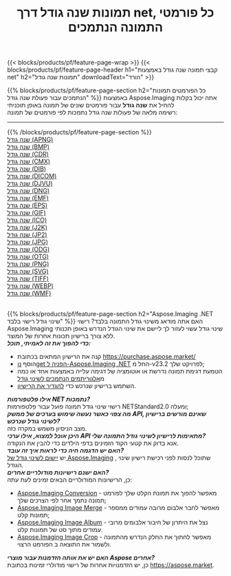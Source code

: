 ﻿---
title: תמונות שנה גודל דרך net, כל פורמטי התמונה הנתמכים 
weight: 3920
url: /he/net/resize 
lang: he
langdirlevel: 2
locales: zh-hans,ja,it,ru,de,es,fr,nl,id,lt,pl,pt,vi,tr,ko,zh-hant,ar,hi,th,sv,cs,uk,he
description: באמצעות Aspose.Imaging תוכל בקלות שנה גודל תמונות באמצעות net
---

{{< blocks/products/pf/feature-page-wrap >}}
{{< blocks/products/pf/feature-page-header h1="קבצי תמונה שנה גודל באמצעות net" h2="תמונות שנה גודל" downloadText="הורד" >}}


{{% blocks/products/pf/feature-page-section  h2="כל הפורמטים  תמונות הנתמכים עבור פעולת שנה גודל" %}}
באמצעות Aspose.Imaging אתה יכול בקלות להחיל את **שנה גודל** עבור פורמטים שונים של תמונה באופן תוכניתי
<br/>
רשימה מלאה של פעולות שנה גודל נתמכות לפי פורמטים של תמונה:
<hr/>
{{% /blocks/products/pf/feature-page-section %}}
<div class="container-fluid productfamilypage bg-gray">
    <div class="convertypes bg-gray agp-content section">
        <div class="container">
		<div class="row other-converters">
		    <div class='col-md-2 other-converter remove-lp remove-rp'><a href="/imaging/he/net/resize/apng" >שנה גודל (APNG)</a></div><div class='col-md-2 other-converter remove-lp remove-rp'><a href="/imaging/he/net/resize/bmp" >שנה גודל (BMP)</a></div><div class='col-md-2 other-converter remove-lp remove-rp'><a href="/imaging/he/net/resize/cdr" >שנה גודל (CDR)</a></div><div class='col-md-2 other-converter remove-lp remove-rp'><a href="/imaging/he/net/resize/cmx" >שנה גודל (CMX)</a></div><div class='col-md-2 other-converter remove-lp remove-rp'><a href="/imaging/he/net/resize/dib" >שנה גודל (DIB)</a></div><div class='col-md-2 other-converter remove-lp remove-rp'><a href="/imaging/he/net/resize/dicom" >שנה גודל (DICOM)</a></div><div class='col-md-2 other-converter remove-lp remove-rp'><a href="/imaging/he/net/resize/djvu" >שנה גודל (DJVU)</a></div><div class='col-md-2 other-converter remove-lp remove-rp'><a href="/imaging/he/net/resize/dng" >שנה גודל (DNG)</a></div><div class='col-md-2 other-converter remove-lp remove-rp'><a href="/imaging/he/net/resize/emf" >שנה גודל (EMF)</a></div><div class='col-md-2 other-converter remove-lp remove-rp'><a href="/imaging/he/net/resize/eps" >שנה גודל (EPS)</a></div><div class='col-md-2 other-converter remove-lp remove-rp'><a href="/imaging/he/net/resize/gif" >שנה גודל (GIF)</a></div><div class='col-md-2 other-converter remove-lp remove-rp'><a href="/imaging/he/net/resize/ico" >שנה גודל (ICO)</a></div><div class='col-md-2 other-converter remove-lp remove-rp'><a href="/imaging/he/net/resize/j2k" >שנה גודל (J2K)</a></div><div class='col-md-2 other-converter remove-lp remove-rp'><a href="/imaging/he/net/resize/jp2" >שנה גודל (JP2)</a></div><div class='col-md-2 other-converter remove-lp remove-rp'><a href="/imaging/he/net/resize/jpg" >שנה גודל (JPG)</a></div><div class='col-md-2 other-converter remove-lp remove-rp'><a href="/imaging/he/net/resize/odg" >שנה גודל (ODG)</a></div><div class='col-md-2 other-converter remove-lp remove-rp'><a href="/imaging/he/net/resize/otg" >שנה גודל (OTG)</a></div><div class='col-md-2 other-converter remove-lp remove-rp'><a href="/imaging/he/net/resize/png" >שנה גודל (PNG)</a></div><div class='col-md-2 other-converter remove-lp remove-rp'><a href="/imaging/he/net/resize/svg" >שנה גודל (SVG)</a></div><div class='col-md-2 other-converter remove-lp remove-rp'><a href="/imaging/he/net/resize/tiff" >שנה גודל (TIFF)</a></div><div class='col-md-2 other-converter remove-lp remove-rp'><a href="/imaging/he/net/resize/webp" >שנה גודל (WEBP)</a></div><div class='col-md-2 other-converter remove-lp remove-rp'><a href="/imaging/he/net/resize/wmf" >שנה גודל (WMF)</a></div>
                </div>
        </div>
    </div>
</div>
<br/>

{{% blocks/products/pf/feature-page-section  h2="Aspose.Imaging .NET שינוי גודל רישוי בלבד" %}}
האם אתה מודאג משינוי גודל התמונה בלבד? רישוי Aspose.Imaging שינוי גודל עשוי לעזור לך ליישם את שינוי הגודל הנדרש באופן תכנותי ללא צורך ברישיון תכונות אחרות של המוצר. <br/>
<i><b>כדי להפוך את זה לאמיתי, תוכל:</b></i>
<ul>
<li>
קנה את הרישיון המתאים בכתובת <a href="https://purchase.aspose.market/">https://purchase.aspose.market/</a>
</li>
<li>
הוסף <a href="https://www.nuget.org/packages/Aspose.Imaging">נוget הפניה ל-Aspose.Imaging .NET</a> החל מ-v23.2 לפרויקט שלך;
</li>
<li>
הטמעת דגימת תמונה נדרשת או אוטומציה של דגימה עלייה באמצעות אחד או כמה מ<a href="https://reference.aspose.com/imaging/net/aspose.imaging/resizetype/">אלגוריתמים הנתמכים לשינוי גודל</a>
</li>
<li>
השתמש ברישיון שנרכש כדי <a href="https://docs.aspose.com/imaging/net/licensing/">להגדיר את הרישיון</a>.
</li>
</ul>
<i><b>אילו פלטפורמות NET נתמכות?</b></i> <br/>
רישוי שינוי גודל תמונה פועל עבור פלטפורמות NETStandard2.0 ומעלה;<br/>
<i><b>מה צפוי כאשר נעשה שימוש בערכים של ממשק API, שאינם מורשים ברישיון לשינוי גודל שנרכש?</b></i><br/>
מצב הניסיון משמש במקרה כזה.<br/>
<i><b>היכן אוכל למצוא, אילו ערכי API מתאימות לרישיון לשינוי גודל התמונה שלי?</b></i><br/>
אנא בדוק את קטעי הקוד הזמינים בדפי הילדים כדי להבין את הנקודה.<br/>
<i><b>האם יש הדגמה חיה כדי לראות איך זה עובד?</b></i><br/>
יש <a href="https://products.aspose.app/imaging/he/image-resize/">יישום לשינוי גודל של Aspose.Imaging</a> , שתוכל לנסות לפני רכישת רישיון שינוי הגודל. <br/>
<i><b>האם ישנם רישיונות מודולריים אחרים?</b></i><br/>
כן, הרישיונות המודולריים הבאים זמינים לעת עתה:<br/>
<ul>
<li>
<a href="https://products.aspose.com/imaging/he/net/conversion/">Aspose.Imaging Conversion</a> - מאפשר להפוך את תמונת הקלט שלך לפורמט תמונה נתמך אחר לפי הצרכים שלך;
</li>
<li>
<a href="https://products.aspose.com/imaging/he/net/merge/">Aspose.Imaging Image Merge</a> - מאפשר לחבר אלבום מרובה עמודים ממספר תמונות קלט;
</li>
<li>
<a href="https://products.aspose.com/imaging/he/net/merge/">Aspose.Imaging Image Album</a> - נצל את היתרון של חיבור אלבומים מרובי עמודים מתוך סט של תמונות קלט.
</li>
<li>
<a href="https://products.aspose.com/imaging/he/net/crop/">Aspose.Imaging Image Crop</a> - מאפשר לחתוך את החלק הנדרש מהתמונה ולשמור את התוצאה ב הפורמט הרצוי.
</li>
</ul>
<i><b>האם יש את אותה הזדמנות עבור מוצרי Aspose אחרים?</b></i><br/>
כן, יש הזדמנויות אחרות של רישוי מודולרי זמינות בכתובת <a href="https://aspose.market">https://aspose.market</a>.
